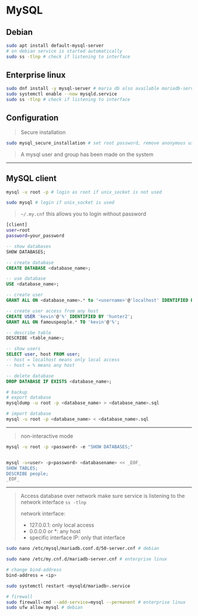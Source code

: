 # MySQL

## Debian

```bash
sudo apt install default-mysql-server
# on debian service is started automatically
sudo ss -tlnp # check if listening to interface
```

## Enterprise linux

```bash
sudo dnf install -y mysql-server # maria db also available mariadb-server
sudo systemctl enable --now mysqld.service
sudo ss -tlnp # check if listening to interface
```

## Configuration

> Secure installation

```bash
sudo mysql_secure_installation # set root password, remove anonymous users, disallow root login remotely, remove test database, reload privilege tables
```

> A mysql user and group has been made on the system

---

## MySQL client

```bash
mysql -u root -p # login as root if unix_socket is not used

sudo mysql # login if unix_socket is used
```

> `~/.my.cnf`
> this allows you to login without password

```bash
[client]
user=root
password=your_password
```

```sql
-- show databases
SHOW DATABASES;

-- create database
CREATE DATABASE <database_name>;

-- use database
USE <database_name>;

-- create user
GRANT ALL ON <database_name>.* to '<username>'@'localhost' IDENTIFIED BY '<password>';

-- create user access from any host
CREATE USER 'kevin'@'%' IDENTIFIED BY 'hunter2';
GRANT ALL ON famouspeople.* TO 'kevin'@'%';

-- describe table
DESCRIBE <table_name>;

-- show users
SELECT user, host FROM user;
-- host = localhost means only local access
-- host = % means any host

-- delete database
DROP DATABASE IF EXISTS <database_name>;
```

```bash
# backup
# export database
mysqldump -u root -p <database_name> > <database_name>.sql

# import database
mysql -u root -p <database_name> < <database_name>.sql
```

---

> non-interactive mode

```bash
mysql -u root -p <password> -e "SHOW DATABASES;"


mysql -u<user> -p<password> <databasename> << _EOF_
SHOW TABLES;
DESCRIBE people;
_EOF_
```

---

> Access database over network
> make sure service is listening to the network interface `ss -tlnp`
>
> network interface:
>
> - 127.0.0.1: only local access
> - 0.0.0.0 or \*: any host
> - specific interface IP: only that interface

```bash
sudo nano /etc/mysql/mariadb.conf.d/50-server.cnf # debian

sudo nano /etc/my.cnf.d/mariadb-server.cnf # enterprise linux

# change bind-address
bind-address = <ip>

sudo systemctl restart <mysqld/mariadb>.service

# firewall
sudo firewall-cmd --add-service=mysql --permanent # enterprise linux
sudo ufw allow mysql # debian
```
